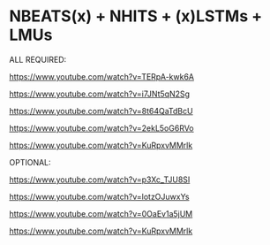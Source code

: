 # NBEATS(x) + NHITS + (x)LSTMs + LMUs

ALL REQUIRED:

https://www.youtube.com/watch?v=TERpA-kwk6A

https://www.youtube.com/watch?v=i7JNt5qN2Sg

https://www.youtube.com/watch?v=8t64QaTdBcU

https://www.youtube.com/watch?v=2ekL5oG6RVo

https://www.youtube.com/watch?v=KuRpxvMMrlk

OPTIONAL:

https://www.youtube.com/watch?v=p3Xc_TJU8SI

https://www.youtube.com/watch?v=lotzOJuwxYs

https://www.youtube.com/watch?v=0OaEv1a5jUM

https://www.youtube.com/watch?v=KuRpxvMMrlk
